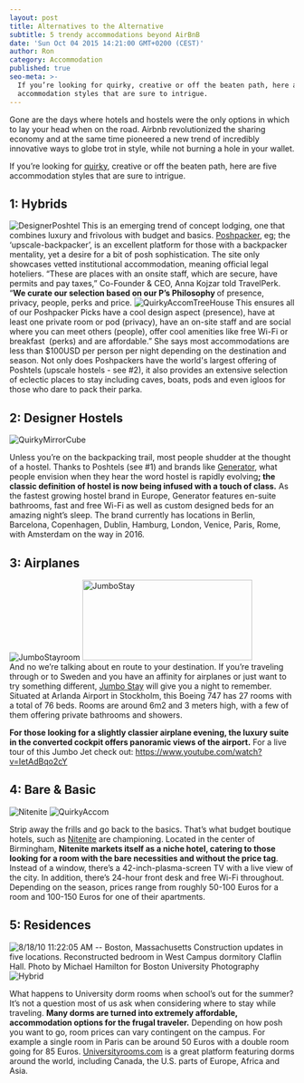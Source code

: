 ```yaml
---
layout: post
title: Alternatives to the Alternative
subtitle: 5 trendy accommodations beyond AirBnB
date: 'Sun Oct 04 2015 14:21:00 GMT+0200 (CEST)'
author: Ron
category: Accommodation
published: true
seo-meta: >-
  If you’re looking for quirky, creative or off the beaten path, here are five
  accommodation styles that are sure to intrigue.
---
```


Gone are the days where hotels and hostels were the only options in which to lay your head when on the road. Airbnb revolutionized the sharing economy and at the same time pioneered a new trend of incredibly innovative ways to globe trot in style, while not burning a hole in your wallet.

If you’re looking for <a href="http://www.quirkyaccom.com" target="_blank">quirky</a>, creative or off the beaten path, here are five accommodation styles that are sure to intrigue.

## 1: Hybrids
<img class="left" src="http://52.19.235.57/blog/wp-content/uploads/2015/10/DesignerPoshtel-300x225.jpg" alt="DesignerPoshtel" />
This is an emerging trend of concept lodging, one that combines luxury and frivolous with budget and basics. <a href="http://www.poshpacker.co" target="_blank">Poshpacker</a>, eg; the ‘upscale-backpacker’, is an excellent platform for those with a backpacker mentality, yet a desire for a bit of posh sophistication. The site only showcases vetted institutional accommodation, meaning official legal hoteliers. “These are places with an onsite staff, which are secure, have permits and pay taxes,” Co-Founder &amp; CEO, Anna Kojzar told TravelPerk. “<strong>We curate our selection based on our P’s Philosophy </strong>of presence, privacy, people, perks and price. 

<img class="left" src="http://52.19.235.57/blog/wp-content/uploads/2015/10/QuirkyAccomTreeHouse-300x225.jpg" alt="QuirkyAccomTreeHouse" />
This ensures all of our Poshpacker Picks have a cool design aspect (presence), have at least one private room or pod (privacy), have an on-site staff and are social where you can meet others (people), offer cool amenities like free Wi-Fi or breakfast  (perks) and are affordable.” She says most accommodations are less than $100USD per person per night depending on the destination and season. Not only does Poshpackers have the world's largest offering of Poshtels (upscale hostels - see #2), it also provides an extensive selection of eclectic places to stay including caves, boats, pods and even igloos for those who dare to pack their parka.

##  2: Designer Hostels

<img class="left" src="http://52.19.235.57/blog/wp-content/uploads/2015/10/QuirkyMirrorCube-300x300.jpg" alt="QuirkyMirrorCube" />

Unless you’re on the backpacking trail, most people shudder at the thought of a hostel. Thanks to Poshtels (see #1) and brands like <a href="http://generatorhostels.com" target="_blank">Generator</a>, what people envision when they hear the word hostel is rapidly evolving<strong>; the classic definition of hostel is now being infused with a touch of class.</strong> As the fastest growing hostel brand in Europe, Generator features en-suite bathrooms, fast and free Wi-Fi as well as custom designed beds for an amazing night’s sleep. The brand currently has locations in Berlin, Barcelona, Copenhagen, Dublin, Hamburg, London, Venice, Paris, Rome, with Amsterdam on the way in 2016.
<div class="clearfix"></div>

##  3: Airplanes

<div class="left img-vertical">
  <img src="http://52.19.235.57/blog/wp-content/uploads/2015/10/JumboStayroom-300x225.jpg" alt="JumboStayroom" />
  <img src="http://52.19.235.57/blog/wp-content/uploads/2015/10/JumboStay-300x142.jpg" alt="JumboStay" width="300" height="142" />
</div>
And no we’re talking about en route to your destination. If you’re traveling through or to Sweden and you have an affinity for airplanes or just want to try something different, <a href="http://www.jumbostay.com" target="_blank">Jumbo Stay</a> will give you a night to remember. Situated at Arlanda Airport in Stockholm, this Boeing 747 has 27 rooms with a total of 76 beds. Rooms are around 6m2 and 3 meters high, with a few of them offering private bathrooms and showers. 

<strong>For those looking for a slightly classier airplane evening, the luxury suite in the converted cockpit offers panoramic views of the airport.</strong> For a live tour of this Jumbo Jet check out: <a href="https://www.youtube.com/watch?v=IetAdBqo2cY" target="_blank">https://www.youtube.com/watch?v=IetAdBqo2cY</a>

## 4: Bare &amp; Basic

<div class="left img-vertical">
  <img src="http://52.19.235.57/blog/wp-content/uploads/2015/10/Nitenite-300x87.jpg" alt="Nitenite" />
  <img src="http://52.19.235.57/blog/wp-content/uploads/2015/10/QuirkyAccom-300x171.jpg" alt="QuirkyAccom" />
</div>

Strip away the frills and go back to the basics. That’s what budget boutique hotels, such as <a href="http://nitenite.com" target="_blank">Nitenite</a> are championing. Located in the center of Birmingham, <strong>Nitenite markets itself as a niche hotel, catering to those looking for a room with the bare necessities and without the price tag</strong>. Instead of a window, there’s a 42-inch-plasma-screen TV with a live view of the city. In addition, there’s 24-hour front desk and free Wi-Fi throughout. Depending on the season, prices range from roughly 50-100 Euros for a room and 100-150 Euros for one of their apartments.

## 5: Residences

<img src="http://52.19.235.57/blog/wp-content/uploads/2015/10/DormRoom-300x201.jpg" alt="8/18/10 11:22:05 AM -- Boston, Massachusetts Construction updates in five locations. Reconstructed bedroom in West Campus dormitory Claflin Hall. Photo by Michael Hamilton for Boston University Photography" />
<img src="http://52.19.235.57/blog/wp-content/uploads/2015/10/Hybrid-300x216.jpg" alt="Hybrid" />

What happens to University dorm rooms when school’s out for the summer? It’s not a question most of us ask when considering where to stay while traveling. <strong>Many dorms are turned into extremely affordable, accommodation options for the frugal traveler.</strong> Depending on how posh you want to go, room prices can vary contingent on the campus. For example a single room in Paris can be around 50 Euros with a double room going for 85 Euros. <a href="http://Universityrooms.com" target="_blank">Universityrooms.com</a> is a great platform featuring dorms around the world, including Canada, the U.S. parts of Europe, Africa and Asia.
